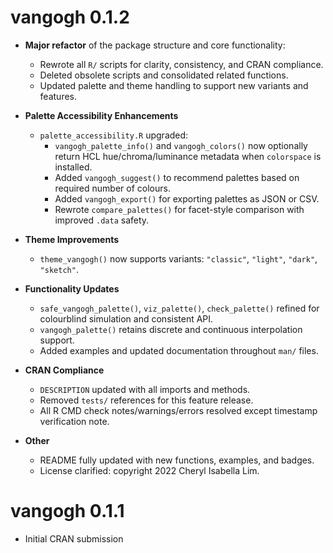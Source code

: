 # vangogh 0.1.2

* **Major refactor** of the package structure and core functionality:
  - Rewrote all `R/` scripts for clarity, consistency, and CRAN compliance.
  - Deleted obsolete scripts and consolidated related functions.
  - Updated palette and theme handling to support new variants and features.

* **Palette Accessibility Enhancements**
  - `palette_accessibility.R` upgraded:
    - `vangogh_palette_info()` and `vangogh_colors()` now optionally return HCL hue/chroma/luminance metadata when `colorspace` is installed.
    - Added `vangogh_suggest()` to recommend palettes based on required number of colours.
    - Added `vangogh_export()` for exporting palettes as JSON or CSV.
    - Rewrote `compare_palettes()` for facet-style comparison with improved `.data` safety.

* **Theme Improvements**
  - `theme_vangogh()` now supports variants: `"classic"`, `"light"`, `"dark"`, `"sketch"`.

* **Functionality Updates**
  - `safe_vangogh_palette()`, `viz_palette()`, `check_palette()` refined for colourblind simulation and consistent API.
  - `vangogh_palette()` retains discrete and continuous interpolation support.
  - Added examples and updated documentation throughout `man/` files.

* **CRAN Compliance**
  - `DESCRIPTION` updated with all imports and methods.
  - Removed `tests/` references for this feature release.
  - All R CMD check notes/warnings/errors resolved except timestamp verification note.

* **Other**
  - README fully updated with new functions, examples, and badges.
  - License clarified: copyright 2022 Cheryl Isabella Lim.
  
# vangogh 0.1.1

* Initial CRAN submission